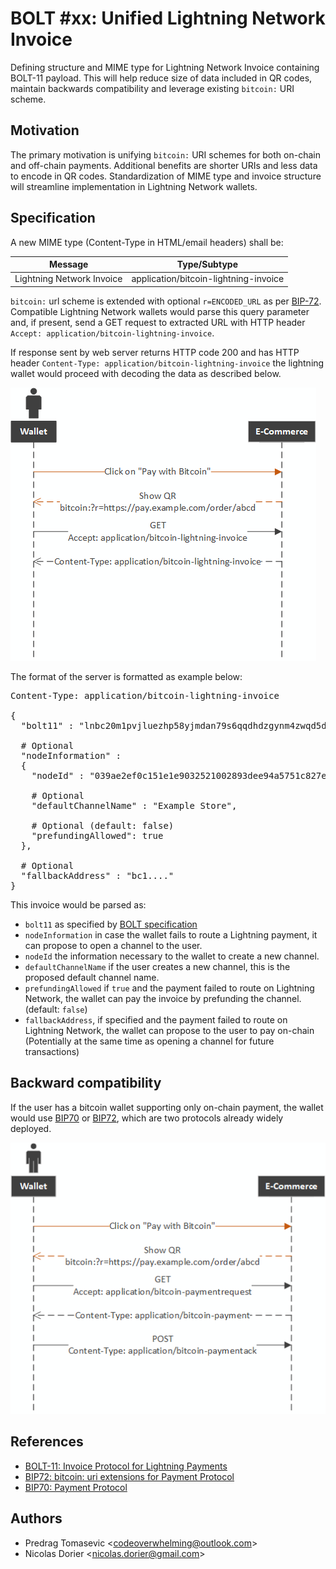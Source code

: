 # BOLT #xx: Unified Lightning Network Invoice

Defining structure and MIME type for Lightning Network Invoice containing BOLT-11 payload. This will help reduce size of data included in QR codes, maintain backwards compatibility and leverage existing `bitcoin:` URI scheme.

## Motivation

The primary motivation is unifying `bitcoin:` URI schemes for both on-chain and off-chain payments. Additional benefits are shorter URIs and less data to encode in QR codes. Standardization of MIME type and invoice structure will streamline implementation in Lightning Network wallets.

## Specification

A new MIME type  (Content-Type in HTML/email headers) shall be:

Message | Type/Subtype
--------|---------------
Lightning Network Invoice | application/bitcoin-lightning-invoice

`bitcoin:` url scheme is extended with optional `r=ENCODED_URL` as per [BIP-72](https://github.com/bitcoin/bips/blob/master/bip-0072.mediawiki). Compatible Lightning Network wallets would parse this query parameter and, if present, send a GET request to extracted URL with HTTP header `Accept: application/bitcoin-lightning-invoice`.

If response sent by web server returns HTTP code 200 and has HTTP header `Content-Type: application/bitcoin-lightning-invoice` the lightning wallet would proceed with decoding the data as described below.

![Bitcoin Wallet](xx-lightning-invoice/2.png)

The format of the server is formatted as example below:

<pre>
Content-Type: application/bitcoin-lightning-invoice

{
  "bolt11" : "lnbc20m1pvjluezhp58yjmdan79s6qqdhdzgynm4zwqd5d7xmw5fk98klysy043l2ahrqspp5qqqsyqcyq5rqwzqfqqqsyqcyq5rqwzqfqqqsyqcyq5rqwzqfqypqfppj3a24vwu6r8ejrss3axul8rxldph2q7z9kmrgvr7xlaqm47apw3d48zm203kzcq357a4ls9al2ea73r8jcceyjtya6fu5wzzpe50zrge6ulk4nvjcpxlekvmxl6qcs9j3tz0469gq5g658y",

  # Optional
  "nodeInformation" :
  {
    "nodeId" : "039ae2ef0c151e1e9032521002893dee94a5751c827e4941b5167f9d655a997c6f@lnnode.example.com",

    # Optional
    "defaultChannelName" : "Example Store",

    # Optional (default: false)
    "prefundingAllowed": true
  },

  # Optional
  "fallbackAddress" : "bc1...."
}
</pre>

This invoice would be parsed as:

 * `bolt11` as specified by [BOLT specification](https://github.com/lightningnetwork/lightning-rfc/blob/master/11-payment-encoding.md)
 * `nodeInformation` in case the wallet fails to route a Lightning payment, it can propose to open a channel to the user.
 * `nodeId` the information necessary to the wallet to create a new channel.
 * `defaultChannelName` if the user creates a new channel, this is the proposed default channel name. 
 * `prefundingAllowed` if `true` and the payment failed to route on Lightning Network, the wallet can pay the invoice by prefunding the channel. (default: `false`)
 * `fallbackAddress`, if specified and the payment failed to route on Lightning Network, the wallet can propose to the user to pay on-chain (Potentially at the same time as opening a channel for future transactions)

 ## Backward compatibility

If the user has a bitcoin wallet supporting only on-chain payment, the wallet would use [BIP70](https://github.com/bitcoin/bips/blob/master/bip-0070.mediawiki) or [BIP72](https://github.com/bitcoin/bips/blob/master/bip-0072.mediawiki), which are two protocols already widely deployed.

![Lightning Wallet](xx-lightning-invoice/1.png)
 
 ## References
 
  - [BOLT-11: Invoice Protocol for Lightning Payments](https://github.com/lightningnetwork/lightning-rfc/blob/master/11-payment-encoding.md)
  - [BIP72: bitcoin: uri extensions for Payment Protocol](https://github.com/bitcoin/bips/blob/master/bip-0072.mediawiki)
  - [BIP70: Payment Protocol](https://github.com/bitcoin/bips/blob/master/bip-0070.mediawiki)
  
 ## Authors
 
  - Predrag Tomasevic &lt;codeoverwhelming@outlook.com&gt;
  - Nicolas Dorier &lt;nicolas.dorier@gmail.com&gt;
 
